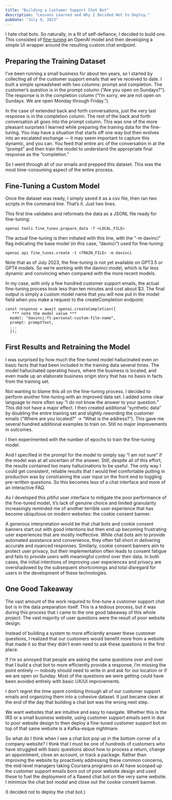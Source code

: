 ```yaml
---
title: "Building a Customer Support Chat Bot"
description: "Lessons Learned and Why I Decided Not to Deploy."
pubDate: "July 9, 2023"
---
```


I hate chat bots. So naturally, in a fit of self-defiance, I decided to build one. This consisted of [fine-tuning](https://platform.openai.com/docs/guides/fine-tuning) an OpenAI model and then developing a simple UI wrapper around the resulting custom chat endpoint.

## Preparing the Training Dataset
I’ve been running a small business for about ten years, so I started by collecting all of the customer support emails that we’ve received to date. I built a simple spreadsheet with two columns: prompt and completion. The customer’s question is in the prompt column (“Are you open on Sundays?”). The response is in the completion column (“I’m sorry, we are not open on Sundays. We are open Monday through Friday.”).

In the case of extended back and forth conversations, just the very last response is in the completion column. The rest of the back and forth conversation all goes into the prompt column. This was one of the more pleasant surprises I learned while preparing the training data for the fine-tuning. You may have a situation that starts off one way but then evolves into an escalated exchange — it may seem important to capture this dynamic, and you can. You feed that entire arc of the conversation in at the “prompt” and then train the model to understand the appropriate final response as the “completion.”

So I went through all of our emails and prepped this dataset. This was the most time-consuming aspect of the entire process.

## Fine-Tuning a Custom Model 
Once the dataset was ready, I simply saved it as a csv file, then ran two scripts in the command line. That’s it. Just two lines.

This first line validates and reformats the data as a JSONL file ready for fine-tuning:

```openai tools fine_tunes.prepare_data -f <LOCAL_FILE>```

The actual fine-tuning is then initiated with this line, with the “-m davinci” flag indicating the base model (in this case, “davinci”) used for fine-tuning:

```openai api fine_tunes.create -t <TRAIN_FILE> -m davinci```

Note that as of July 2023, the fine-tuning is not yet available on GPT3.5 or GPT4 models. So we’re working with the davinci model, which is far less dynamic and convincing when compared with the more recent models.

In my case, with only a few hundred customer support emails, the actual fine-tuning process took less than ten minutes and cost about $3. The final output is simply a custom model name that you will now put in the model field when you make a request to the createCompletion endpoint:

```
const response = await openai.createCompletion({
   *** note the model value ***
  model: "davinci:ft-personal-custom-file-name",
  prompt: promptText,
  ...
  });
```

## First Results and Retraining the Model
I was surprised by how much the fine-tuned model hallucinated even on basic facts that had been included in the training data several times. The model hallucinated operating hours, where the business is located, and even made up an elaborate business origin story that has no basis in facts from the training set.

Not wanting to blame this all on the fine-tuning process, I decided to perform another fine-tuning with an improved data set. I added some clear language to more often say “I do not know the answer to your question.” This did not have a major effect. I then created additional “synthetic data” by doubling the entire training set and slightly rewording the customer emails (“Where are you located?” → “What is the address?”). This gave me several hundred additional examples to train on. Still no major improvements in outcomes.

I then experimented with the number of epochs to train the fine-tuning model.

And I specified in the prompt for the model to simply say “I am not sure” if the model was at all uncertain of the answer. Still, despite all of this effort, the results contained too many hallucinations to be useful. The only way I could get consistent, reliable results that I would feel comfortable putting in production was by constraining the user input on the front end to toggling pre-written questions. So this becomes less of a chat interface and more of an interactive FAQ.

As I developed this pitiful user interface to mitigate the poor performance of the fine-tuned model, it’s lack of genuine choice and limited granularity increasingly reminded me of another terrible user experience that has become ubiquitous on modern websites: the cookie consent banner.

A generous interpretation would be that chat bots and cookie consent banners start out with good intentions but then end up becoming frustrating user experiences that are mostly ineffective. While chat bots aim to provide automated assistance and convenience, they often fall short in delivering accurate and nuanced responses. Similarly, cookie consent banners aim to protect user privacy, but their implementation often leads to consent fatigue and fails to provide users with meaningful control over their data. In both cases, the initial intentions of improving user experiences and privacy are overshadowed by the subsequent shortcomings and total disregard for users in the development of these technologies.

## One Good Takeaway
The vast amount of the work required to fine-tune a customer support chat bot is in the data preparation itself. This is a tedious process, but it was during this process that I came to the one good takeaway of this whole project: The vast majority of user questions were the result of poor website design.

Instead of building a system to more efficiently answer these customer questions, I realized that our customers would benefit more from a website that made it so that they didn’t even need to ask these questions in the first place.

If I‘m so annoyed that people are asking the same questions over and over that I build a chat bot to more efficiently provide a response, I’m missing the point entirely — nobody should need to write in and ask for our location or if we are open on Sunday. Most of the questions we were getting could have been avoided entirely with basic UX/UI improvements.

I don’t regret the time spent combing through all of our customer support emails and organizing them into a cohesive dataset. It just became clear at the end of the day that building a chat bot was the wrong next step.

We want websites that are intuitive and easy to navigate. Whether this is the IRS or a small business website, using customer support emails sent in due to poor website design to then deploy a fine-tuned customer support bot on top of that same website is a Kafka-esque nightmare.

So what do I think when I see a chat bot pop up in the bottom corner of a company website? I think that I must be one of hundreds of customers who have struggled with basic questions about how to process a return, change an appointment, close an account, or track a package. Rather than improving the website by proactively addressing these common concerns, the mid-level managers taking Coursera programs on AI have scooped up the customer support emails born out of poor website design and used these to fuel the deployment of a flawed chat bot on the very same website. I minimize the chat bot modal and close out the cookie consent banner.

(I decided not to deploy the chat bot.)